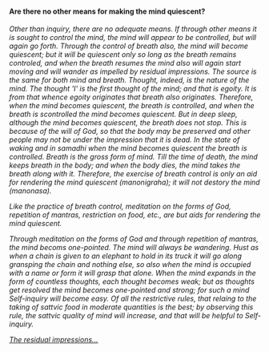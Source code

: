 #### Are there no other means for making the mind quiescent?

_Other than inquiry, there are no adequate means. If through other means it is sought to control the mind, the mind will appear to be controlled, but will again go forth. Through the control of breath also, the mind will become quiescent; but it will be quiescent only so long as the breath remains controled, and when the breath resumes the mind also will again start moving and will wander as impelled by residual impressions. The source is the same for both mind and breath. Thought, indeed, is the nature of the mind. The thought 'I' is the first thought of the mind; and that is egoity. It is from that whence egoity originates that breath also originates. Therefore, when the mind becomes quiescent, the breath is controlled, and when the breath is scontrolled the mind becomes quiescent. But in deep sleep, although the mind becomes quiescent, the breath does not stop. This is because of the will of God, so that the body may be preserved and other people may not be under the impression that it is dead. In the state of waking and in samadhi when the mind becomes quiescent the breath is controlled. Breath is the gross form of mind. Till the time of death, the mind keeps breath in the body; and when the body dies, the mind takes the breath along with it. Therefore, the exercise of breath control is only an aid for rendering the mind quiescent (manonigraha); it will not  destory the mind (manonasa)._

_Like the practice of breath control, meditation on the forms of God, repetition of mantras, restriction on food, etc., are but aids for rendering the mind quiescent._

_Through meditation on the forms of God and through repetition of mantras, the mind becoms one-pointed. The mind will always be wandering. Hust as when a chain is given to an elephant to hold in its truck it will go along gransping the chain and nothing else, so also when the mind is occupied with a name or form it will grasp that alone. When the mind expands in the form of countless thoughts, each thought becomes weak; but as thoughts get resolved the mind becomes one-pointed and strong; for such a mind Self-inquiry will become easy. Of all the restrictive rules, that relaing to the taking of sattvic food in moderate quantities is the best; by observing this rule, the sattvic quality of mind will increase, and that will be helpful to Self-inquiry._

[_The residual impressions..._](Question13.md)
